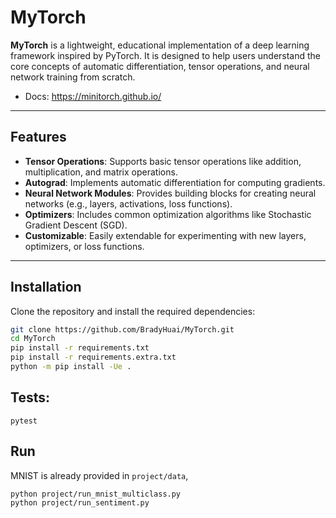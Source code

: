 # MyTorch

**MyTorch** is a lightweight, educational implementation of a deep learning framework inspired by PyTorch. It is designed to help users understand the core concepts of automatic differentiation, tensor operations, and neural network training from scratch.
* Docs: https://minitorch.github.io/
---

## Features

- **Tensor Operations**: Supports basic tensor operations like addition, multiplication, and matrix operations.
- **Autograd**: Implements automatic differentiation for computing gradients.
- **Neural Network Modules**: Provides building blocks for creating neural networks (e.g., layers, activations, loss functions).
- **Optimizers**: Includes common optimization algorithms like Stochastic Gradient Descent (SGD).
- **Customizable**: Easily extendable for experimenting with new layers, optimizers, or loss functions.

---

## Installation

Clone the repository and install the required dependencies:

```bash
git clone https://github.com/BradyHuai/MyTorch.git
cd MyTorch
pip install -r requirements.txt
pip install -r requirements.extra.txt
python -m pip install -Ue .
```


## Tests:

```
pytest
```

## Run
MNIST is already provided in `project/data`,
```bash
python project/run_mnist_multiclass.py
python project/run_sentiment.py